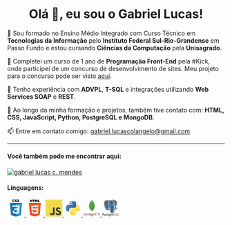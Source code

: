 <h1 align="center">Olá 👋, eu sou o Gabriel Lucas!</h1>

👤 Sou formado no Ensino Médio Integrado com Curso Técnico em **Tecnologias da Informação** pelo **Instituto Federal Sul-Rio-Grandense** em Passo Fundo e estou cursando **Ciências da Computação** pela **Unisagrado**.

📄 Completei um curso de 1 ano de **Programação Front-End** pela #Kick, onde participei de um concurso de desenvolvimento de sites. Meu projeto para o concurso pode ser visto [aqui](https://github.com/gabrielmendes100/Gabriel-Lucas-Colangelo-Mendes-Concurso-Kick).

🤵 Tenho experiência com **ADVPL**, **T-SQL** e integrações utilizando **Web Services SOAP** e **REST**.

🌱 Ao longo da minha formação e projetos, também tive contato com: **HTML, CSS, JavaScript, Python, PostgreSQL e MongoDB**.

📫 Entre em contato comigo: <a href="mailto:gabriel.lucascolangelo@gmail.com">gabriel.lucascolangelo@gmail.com</a>

---

<h4 align="left">Você também pode me encontrar aqui:</h4>
<p align="left">
<a href="https://www.linkedin.com/in/gabriel-lucas-c-mendes/" target="blank">
<img align="center" src="https://raw.githubusercontent.com/rahuldkjain/github-profile-readme-generator/master/src/images/icons/Social/linked-in-alt.svg" alt="gabriel lucas c. mendes" height="30" width="40" />
</a>
</p>

<h4 align="left">Linguagens:</h4>
<p align="left">
<a href="https://www.w3schools.com/css/" target="_blank" rel="noreferrer">
<img src="https://raw.githubusercontent.com/devicons/devicon/master/icons/css3/css3-original-wordmark.svg" alt="css3" width="40" height="40"/>
</a>
<a href="https://www.w3.org/html/" target="_blank" rel="noreferrer">
<img src="https://raw.githubusercontent.com/devicons/devicon/master/icons/html5/html5-original-wordmark.svg" alt="html5" width="40" height="40"/>
</a>
<a href="https://developer.mozilla.org/en-US/docs/Web/JavaScript" target="_blank" rel="noreferrer">
<img src="https://raw.githubusercontent.com/devicons/devicon/master/icons/javascript/javascript-original.svg" alt="javascript" width="40" height="40"/>
</a>
<a href="https://www.python.org" target="_blank" rel="noreferrer">
<img src="https://raw.githubusercontent.com/devicons/devicon/master/icons/python/python-original.svg" alt="python" width="40" height="40"/>
</a>
<a href="https://www.mongodb.com/" target="_blank" rel="noreferrer">
<img src="https://raw.githubusercontent.com/devicons/devicon/master/icons/mongodb/mongodb-original-wordmark.svg" alt="mongodb" width="40" height="40"/>
</a>
<a href="https://www.postgresql.org" target="_blank" rel="noreferrer">
<img src="https://raw.githubusercontent.com/devicons/devicon/master/icons/postgresql/postgresql-original-wordmark.svg" alt="postgresql" width="40" height="40"/>
</a>
</p>
